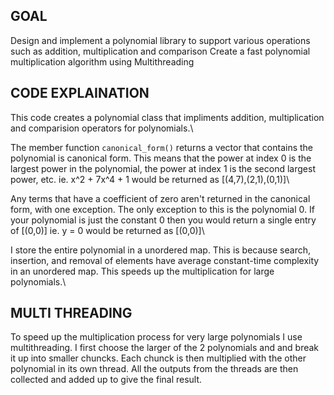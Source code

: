 ## GOAL
Design and implement a polynomial library to support various operations such as addition, multiplication
and comparison
Create a fast polynomial multiplication algorithm using Multithreading

## CODE EXPLAINATION

This code creates a polynomial class that impliments addition, multiplication and comparision operators for polynomials.\

The member function `canonical_form()` returns a vector that contains the polynomial is canonical form. This means that the power at index 0 is the largest power in the polynomial, the power at index 1 is the second largest power, etc.   ie. x^2 + 7x^4 + 1 would be returned as [(4,7),(2,1),(0,1)]\

Any terms that have a coefficient of zero aren't returned in the canonical form, with one exception. The only exception to this is the polynomial 0. If your polynomial is just the constant 0 then you would return a single entry of [(0,0)] ie. y = 0 would be returned as [(0,0)]\

I store the entire polynomial in a unordered map. This is because search, insertion, and removal of elements have average constant-time complexity in an unordered map. This speeds up the multiplication for large polynomials.\

## MULTI THREADING

To speed up the multiplication process for very large polynomials I use multithreading. I first choose the larger of the 2 polynomials and and break it up into smaller chuncks. Each chunck is then multiplied with the other polynomial in its own thread. All the outputs from the threads are then collected and added up to give the final result.


